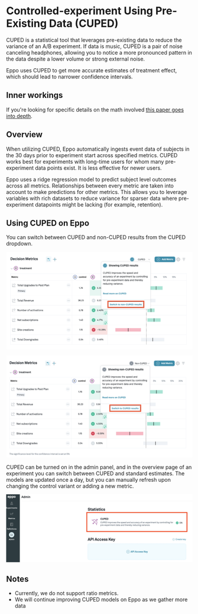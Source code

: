# Controlled-experiment Using Pre-Existing Data (CUPED)
CUPED is a statistical tool that leverages pre-existing data to reduce the variance of an A/B experiment. If data is music, CUPED is a pair of noise canceling headphones, allowing you to notice a more pronounced pattern in the data despite a lower volume or strong external noise.

Eppo uses CUPED to get more accurate estimates of treatment effect, which should lead to narrower confidence intervals.

## Inner workings
If you're looking for specific details on the math involved [this paper goes into depth](http://robotics.stanford.edu/~ronnyk/2013-02CUPEDImprovingSensitivityOfControlledExperiments.pdf).

## Overview
When utilizing CUPED, Eppo automatically ingests event data of subjects in the 30 days prior to experiment start across specified metrics. CUPED works best for experiments with long-time users for whom many pre-experiment data points exist. It is less effective for newer users.

Eppo uses a ridge regression model to predict subject level outcomes across all metrics. Relationships between every metric are taken into account to make predictions for other metrics. This allows you to leverage variables with rich datasets to reduce variance for sparser data where pre-experiment datapoints might be lacking (for example, retention).

## Using CUPED on Eppo

You can switch between CUPED and non-CUPED results from the CUPED dropdown. 

![Switch to non CUPED](../../static/img/measuring-experiments/cuped-switch-to-non-cuped.png)

![Switch to CUPED](../../static/img/measuring-experiments/cuped-switch-to-cuped.png)

CUPED can be turned on in the admin panel, and in the overview page of an experiment you can switch between CUPED and standard estimates. The models are updated once a day, but you can manually refresh upon changing the control variant or adding a new metric.

![Turn CUPED on](../../static/img/measuring-experiments/cuped-turn-on-cuped.png)

## Notes
  - Currently, we do not support ratio metrics.
  - We will continue improving CUPED models on Eppo as we gather more data
